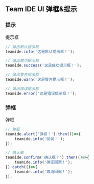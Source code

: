 ## Team IDE UI 弹框&提示

### 提示

提示框

``` javascript
// 弹出默认提示框
teamide.info('这是默认提示框！');

// 弹出成功提示框
teamide.success('这是成功提示框！');

// 弹出警告提示框
teamide.warn('这是警告提示框！');

// 弹出错误提示框
teamide.error('这是错误提示框！');

```

### 弹框

弹框

``` javascript
// 弹框
teamide.alert('弹框！').then(()=>{
    teamide.info('回调！');
});

// 确认框
teamide.confirm('确认框？').then(()=>{
    teamide.info('确定回调！');
}).catch(()=>{
    teamide.info('取消回调！');
});

```
